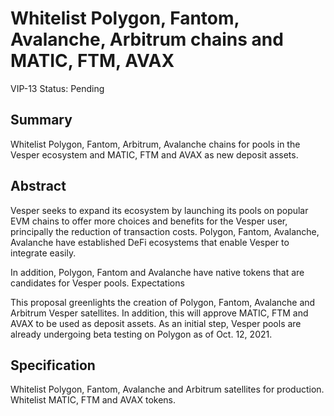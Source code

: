 # Whitelist Polygon, Fantom, Avalanche, Arbitrum chains and MATIC, FTM, AVAX

VIP-13
Status: Pending

## Summary

Whitelist Polygon, Fantom, Arbitrum, Avalanche chains for pools in the Vesper ecosystem and MATIC, FTM and AVAX as new deposit assets.

## Abstract

Vesper seeks to expand its ecosystem by launching its pools on popular EVM chains to offer more choices and benefits for the Vesper user, principally the reduction of transaction costs. Polygon, Fantom, Avalanche, Avalanche have established DeFi ecosystems that enable Vesper to integrate easily. 

In addition, Polygon, Fantom and Avalanche have native tokens that are candidates for Vesper pools. 
Expectations

This proposal greenlights the creation of Polygon, Fantom, Avalanche and Arbitrum Vesper satellites. In addition, this will approve MATIC, FTM and AVAX to be used as deposit assets. As an initial step, Vesper pools are already undergoing beta testing on Polygon as of Oct. 12, 2021.
 
## Specification

Whitelist Polygon, Fantom, Avalanche and Arbitrum satellites for production. 
Whitelist MATIC, FTM and AVAX tokens. 
